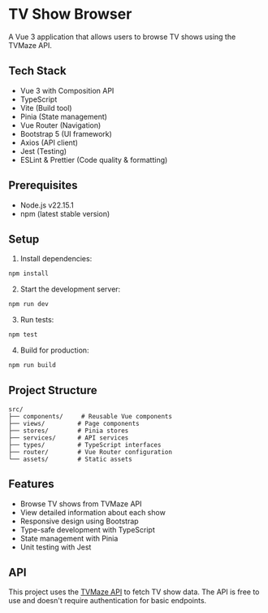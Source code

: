 # TV Show Browser

A Vue 3 application that allows users to browse TV shows using the TVMaze API.

## Tech Stack

- Vue 3 with Composition API
- TypeScript
- Vite (Build tool)
- Pinia (State management)
- Vue Router (Navigation)
- Bootstrap 5 (UI framework)
- Axios (API client)
- Jest (Testing)
- ESLint & Prettier (Code quality & formatting)

## Prerequisites

- Node.js v22.15.1
- npm (latest stable version)

## Setup

1. Install dependencies:
```bash
npm install
```

2. Start the development server:
```bash
npm run dev
```

3. Run tests:
```bash
npm test
```

4. Build for production:
```bash
npm run build
```

## Project Structure

```
src/
├── components/     # Reusable Vue components
├── views/         # Page components
├── stores/        # Pinia stores
├── services/      # API services
├── types/         # TypeScript interfaces
├── router/        # Vue Router configuration
└── assets/        # Static assets
```

## Features

- Browse TV shows from TVMaze API
- View detailed information about each show
- Responsive design using Bootstrap
- Type-safe development with TypeScript
- State management with Pinia
- Unit testing with Jest

## API

This project uses the [TVMaze API](https://www.tvmaze.com/api) to fetch TV show data. The API is free to use and doesn't require authentication for basic endpoints.
